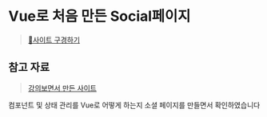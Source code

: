# Vue로 처음 만든 Social페이지

> [💜사이트 구경하기](https://dreamy-einstein-46048b.netlify.app/ "web-site")


## 참고 자료

> [강의보면서 만든 사이트](https://codingapple.com/ "coding apple")

컴포넌트 및 상태 관리를 Vue로 어떻게 하는지 소셜 페이지를 만들면서 확인하였습니다 
